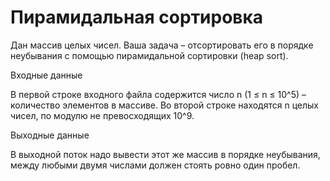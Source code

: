# Пирамидальная сортировка
Дан массив целых чисел. Ваша задача – отсортировать его в порядке неубывания с помощью пирамидальной сортировки (heap sort).

Входные данные

В первой строке входного файла содержится число n (1 ≤ n ≤ 10^5) – количество элементов в массиве. Во второй строке находятся n целых чисел, по модулю не превосходящих 10^9.
 
Выходные данные

В выходной поток надо вывести этот же массив в порядке неубывания, между любыми двумя числами должен стоять ровно один пробел.
